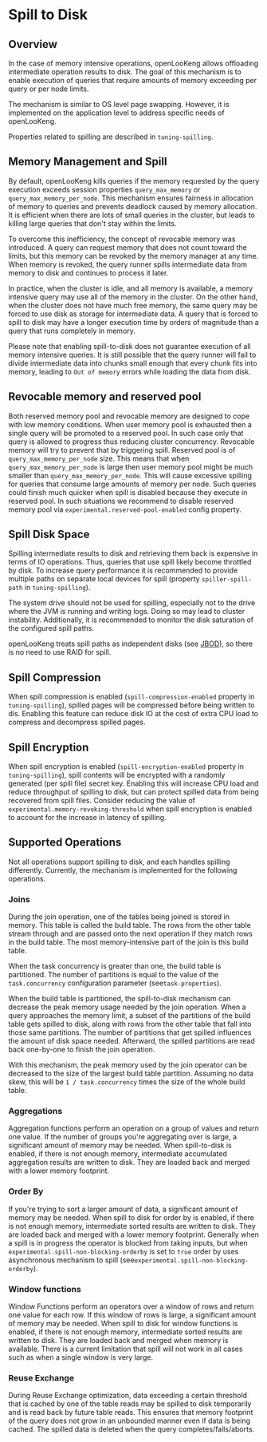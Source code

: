 
# Spill to Disk


## Overview

In the case of memory intensive operations, openLooKeng allows offloading intermediate operation results to disk. The goal of this mechanism is to enable execution of queries that require amounts of memory exceeding per query or per node limits.

The mechanism is similar to OS level page swapping. However, it is implemented on the application level to address specific needs of openLooKeng.

Properties related to spilling are described in `tuning-spilling`.

## Memory Management and Spill

By default, openLooKeng kills queries if the memory requested by the query execution exceeds session properties `query_max_memory` or `query_max_memory_per_node`. This mechanism ensures fairness in allocation of memory to queries and prevents deadlock caused by memory allocation. It is efficient when there are lots of small queries in the cluster, but leads to killing large queries that don\'t stay within the limits.

To overcome this inefficiency, the concept of revocable memory was introduced. A query can request memory that does not count toward the limits, but this memory can be revoked by the memory manager at any time. When memory is revoked, the query runner spills intermediate data from memory to disk and continues to process it later.

In practice, when the cluster is idle, and all memory is available, a memory intensive query may use all of the memory in the cluster. On the other hand, when the cluster does not have much free memory, the same query may be forced to use disk as storage for intermediate data. A query that is forced to spill to disk may have a longer execution time by orders of magnitude than a query that runs completely in memory.

Please note that enabling spill-to-disk does not guarantee execution of all memory intensive queries. It is still possible that the query runner will fail to divide intermediate data into chunks small enough that every chunk fits into memory, leading to `Out of memory` errors while loading the data from disk.

## Revocable memory and reserved pool

Both reserved memory pool and revocable memory are designed to cope with low memory conditions. When user memory pool is exhausted then a single query will be promoted to a reserved pool. In such case only that query is allowed to progress thus reducing cluster concurrency. Revocable memory will try to prevent that by triggering spill. Reserved pool is of `query_max_memory_per_node` size. This means that when `query_max_memory_per_node` is large then user memory pool might be much smaller than `query_max_memory_per_node`. This will cause excessive spilling for queries that consume large amounts of memory per node. Such queries could finish much quicker when spill is disabled because they execute in reserved pool. In such situations we recommend to disable reserved memory pool via `experimental.reserved-pool-enabled` config property.

## Spill Disk Space


Spilling intermediate results to disk and retrieving them back is expensive in terms of IO operations. Thus, queries that use spill likely become throttled by disk. To increase query performance it is recommended to provide multiple paths on separate local devices for spill (property `spiller-spill-path` in `tuning-spilling`).

The system drive should not be used for spilling, especially not to the drive where the JVM is running and writing logs. Doing so may lead to cluster instability. Additionally, it is recommended to monitor the disk
saturation of the configured spill paths.

openLooKeng treats spill paths as independent disks (see [JBOD](https://en.wikipedia.org/wiki/Non-RAID_drive_architectures#JBOD)), so there is no need to use RAID for spill.

## Spill Compression


When spill compression is enabled (`spill-compression-enabled` property in `tuning-spilling`), spilled pages will be compressed before being written to dis. Enabling this feature can reduce disk IO at the cost of extra CPU load to compress and decompress
spilled pages.

## Spill Encryption


When spill encryption is enabled (`spill-encryption-enabled` property in `tuning-spilling`), spill contents will be encrypted with a randomly generated (per spill file) secret key.
Enabling this will increase CPU load and reduce throughput of spilling to disk, but can protect spilled data from being recovered from spill files. Consider reducing the value of `experimental.memory-revoking-threshold` when spill encryption is enabled to account for the increase in latency of spilling.

## Supported Operations


Not all operations support spilling to disk, and each handles spilling differently. Currently, the mechanism is implemented for the following operations.

### Joins

During the join operation, one of the tables being joined is stored in memory. This table is called the build table. The rows from the other table stream through and are passed onto the next operation if they match rows in the build table. The most memory-intensive part of the join is this build table.

When the task concurrency is greater than one, the build table is partitioned. The number of partitions is equal to the value of the `task.concurrency` configuration parameter (see`task-properties`).

When the build table is partitioned, the spill-to-disk mechanism can decrease the peak memory usage needed by the join operation. When a query approaches the memory limit, a subset of the partitions of the build table gets spilled to disk, along with rows from the other table that fall into those same partitions. The number of partitions that get spilled influences the amount of disk space needed. Afterward, the spilled partitions are read back one-by-one to finish the join operation.

With this mechanism, the peak memory used by the join operator can be decreased to the size of the largest build table partition. Assuming no data skew, this will be `1 / task.concurrency` times the size of the whole build table.

### Aggregations

Aggregation functions perform an operation on a group of values and return one value. If the number of groups you\'re aggregating over is large, a significant amount of memory may be needed. When spill-to-disk
is enabled, if there is not enough memory, intermediate accumulated aggregation results are written to disk. They are loaded back and merged with a lower memory footprint.

### Order By

If you're trying to sort a larger amount of data, a significant amount of memory may be needed. When spill to disk for order by is enabled, if there is not enough memory, intermediate sorted results are written to disk. They are loaded back and merged with a lower memory footprint.
Generally when a spill is in progress the operator is blocked from taking inputs, but when `experimental.spill-non-blocking-orderby` is set to `true` order by uses asynchronous mechanism to spill (see`experimental.spill-non-blocking-orderby`).

### Window functions

Window Functions perform an operators over a window of rows and return one value for each row. If this window of rows is large, a significant amount of memory may be needed. When spill to disk for window functions is enabled, if there is not enough memory, intermediate sorted results are written to disk. They are loaded back and merged when memory is available. There is a current limitation that spill will not work in all cases such as when a single window is very large.

### Reuse Exchange

During Reuse Exchange optimization, data exceeding a certain threshold that is cached by one of the table reads may be spilled to disk temporarily and is read back by future table reads. This ensures that memory footprint of the query does not grow in an unbounded manner even if data is being cached. The spilled data is deleted when the query completes/fails/aborts.
